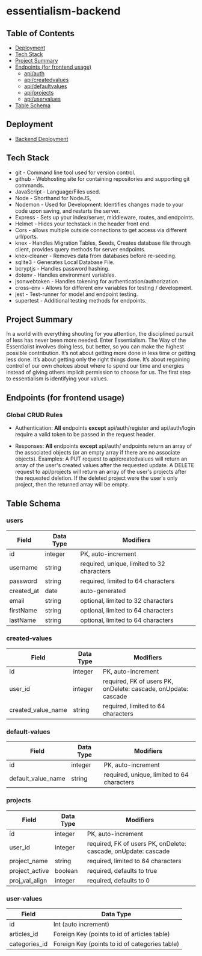 # essentialism-backend

## Table of Contents

- [Deployment](#deployment)
- [Tech Stack](#techStack)
- [Project Summary](#projectSummary)
- [Endpoints (for frontend usage)](#frontEnd)
  - [api/auth](#authEndpoints)
  - [api/createdvalues](#createdValuesEndpoints)
  - [api/defaultvalues](#defaultValuesEndpoints)
  - [api/projects](#projectsEndpoints)
  - [api/uservalues](#uservaluesEndpoints)
- [Table Schema](#tableSchema)

## Deployment <a name="deployment"></a>

- [Backend Deployment](https://essentialism.herokuapp.com/)

## Tech Stack <a name="techStack"></a>

- git - Command line tool used for version control.
- github - Webhosting site for containing repositories and supporting git commands.
- JavaScript - Language/Files used.
- Node - Shorthand for NodeJS,
- Nodemon - Used for Development: Identifies changes made to your code upon saving, and restarts the server.
- Express - Sets up your index/server, middleware, routes, and endpoints.
- Helmet - Hides your techstack in the header front end.
- Cors - allows multiple outside connections to get access via different url/ports.
- knex - Handles Migration Tables, Seeds, Creates database file through client, provides query methods for server endpoints.
- knex-cleaner - Removes data from databases before re-seeding.
- sqlite3 - Generates Local Database File.
- bcryptjs - Handles password hashing.
- dotenv - Handles environment variables.
- jsonwebtoken - Handles tokening for authentication/authorization.
- cross-env - Allows for different env variables for testing / development.
- jest - Test-runner for model and endpoint testing.
- supertest - Additional testing methods for endpoints.

## Project Summary <a name="projectSummary"></a>

In a world with everything shouting for you attention, the disciplined pursuit of less has never been more needed. Enter Essentialism. The Way of the Essentialist involves doing less, but better, so you can make the highest possible contribution. It’s not about getting more done in less time or getting less done. It’s about getting only the right things done. It’s about regaining control of our own choices about where to spend our time and energies instead of giving others implicit permission to choose for us. The first step to essentialism is identifying your values.

## Endpoints (for frontend usage) <a name="frontEnd"></a>

### Global CRUD Rules

- Authentication: **All** endpoints **except** api/auth/register and api/auth/login require a valid token to be passed in the request header.

- Responses: **All** endpoints **except** api/auth/ endpoints return an array of the associated objects (or an empty array if there are no associate objects).
  Examples:
  A PUT request to api/createdvalues will return an array of the user's created values after the requested update.
  A DELETE request to api/projects will return an array of the user's projects after the requested deletion. If the deleted project were the user's only project, then the returned array will be empty.

## Table Schema <a name="tableSchema"></a>

### users

| Field      | Data Type | Modifiers                                  |
| ---------- | --------- | ------------------------------------------ |
| id         | integer   | PK, auto-increment                         |
| username   | string    | required, unique, limited to 32 characters |
| password   | string    | required, limited to 64 characters         |
| created_at | date      | auto-generated                             |
| email      | string    | optional, limited to 32 characters         |
| firstName  | string    | optional, limited to 64 characters         |
| lastName   | string    | optional, limited to 64 characters         |

### created-values

| Field              | Data Type | Modifiers                                                      |
| ------------------ | --------- | -------------------------------------------------------------- |
| id                 | integer   | PK, auto-increment                                             |
| user_id            | integer   | required, FK of users PK, onDelete: cascade, onUpdate: cascade |
| created_value_name | string    | required, limited to 64 characters                             |

### default-values

| Field              | Data Type | Modifiers                                  |
| ------------------ | --------- | ------------------------------------------ |
| id                 | integer   | PK, auto-increment                         |
| default_value_name | string    | required, unique, limited to 64 characters |

### projects

| Field          | Data Type | Modifiers                                                      |
| -------------- | --------- | -------------------------------------------------------------- |
| id             | integer   | PK, auto-increment                                             |
| user_id        | integer   | required, FK of users PK, onDelete: cascade, onUpdate: cascade |
| project_name   | string    | required, limited to 64 characters                             |
| project_active | boolean   | required, defaults to true                                     |
| proj_val_align | integer   | required, defaults to 0                                        |

### user-values

| Field         | Data Type                                      |
| ------------- | ---------------------------------------------- |
| id            | Int (auto increment)                           |
| articles_id   | Foreign Key (points to id of articles table)   |
| categories_id | Foreign Key (points to id of categories table) |
